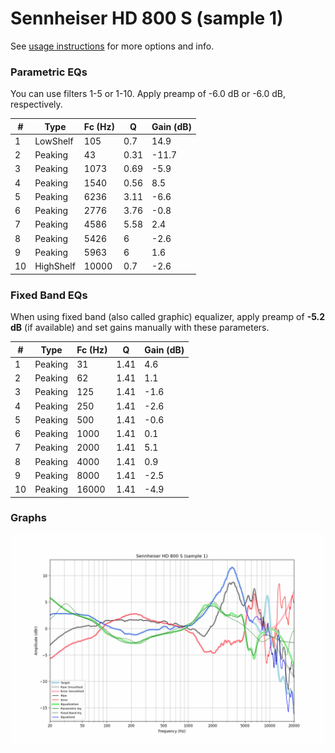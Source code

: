 # Sennheiser HD 800 S (sample 1)
See [usage instructions](https://github.com/jaakkopasanen/AutoEq#usage) for more options and info.

### Parametric EQs
You can use filters 1-5 or 1-10. Apply preamp of -6.0 dB or -6.0 dB, respectively.

|   # | Type      |   Fc (Hz) |    Q |   Gain (dB) |
|-----|-----------|-----------|------|-------------|
|   1 | LowShelf  |       105 | 0.7  |        14.9 |
|   2 | Peaking   |        43 | 0.31 |       -11.7 |
|   3 | Peaking   |      1073 | 0.69 |        -5.9 |
|   4 | Peaking   |      1540 | 0.56 |         8.5 |
|   5 | Peaking   |      6236 | 3.11 |        -6.6 |
|   6 | Peaking   |      2776 | 3.76 |        -0.8 |
|   7 | Peaking   |      4586 | 5.58 |         2.4 |
|   8 | Peaking   |      5426 | 6    |        -2.6 |
|   9 | Peaking   |      5963 | 6    |         1.6 |
|  10 | HighShelf |     10000 | 0.7  |        -2.6 |

### Fixed Band EQs
When using fixed band (also called graphic) equalizer, apply preamp of **-5.2 dB** (if available) and set gains manually with these parameters.

|   # | Type    |   Fc (Hz) |    Q |   Gain (dB) |
|-----|---------|-----------|------|-------------|
|   1 | Peaking |        31 | 1.41 |         4.6 |
|   2 | Peaking |        62 | 1.41 |         1.1 |
|   3 | Peaking |       125 | 1.41 |        -1.6 |
|   4 | Peaking |       250 | 1.41 |        -2.6 |
|   5 | Peaking |       500 | 1.41 |        -0.6 |
|   6 | Peaking |      1000 | 1.41 |         0.1 |
|   7 | Peaking |      2000 | 1.41 |         5.1 |
|   8 | Peaking |      4000 | 1.41 |         0.9 |
|   9 | Peaking |      8000 | 1.41 |        -2.5 |
|  10 | Peaking |     16000 | 1.41 |        -4.9 |

### Graphs
![](./Sennheiser%20HD%20800%20S%20(sample%201).png)
